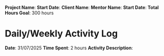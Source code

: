 **Project Name**:
**Start Date**: 
**Client Name**:
**Mentor Name**:
**Start Date**:
**Total Hours Goal**: 300 hours

# Daily/Weekly Activity Log
**Date**: 31/07/2025
**Time Spent**: 2 hours
**Activity Description**:

